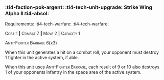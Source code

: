 ### :ti4-faction-pok-argent: :ti4-tech-unit-upgrade: **Strike Wing Alpha II**:ti4-absol:

Requirements: :ti4-tech-warfare: :ti4-tech-warfare:

<span style="font-variant:small-caps;">Cost 1</span> __|__ <span style="font-variant:small-caps;">Combat 7</span> __|__ <span style="font-variant:small-caps;">Move 2</span> __|__ <span style="font-variant:small-caps;">Capacity 1</span>

<span style="font-variant:small-caps;">Anti-Fighter Barrage</span> 6(x3)

When this unit generates a hit on a combat roll, your opponent must destroy 1 fighter in the active system, if able.

When this unit uses <span style="font-variant:small-caps;">Anti-Fighter Barrage</span>, each result of 9 or 10 also destroys 1 of your opponents infantry in the space area of the active system.
